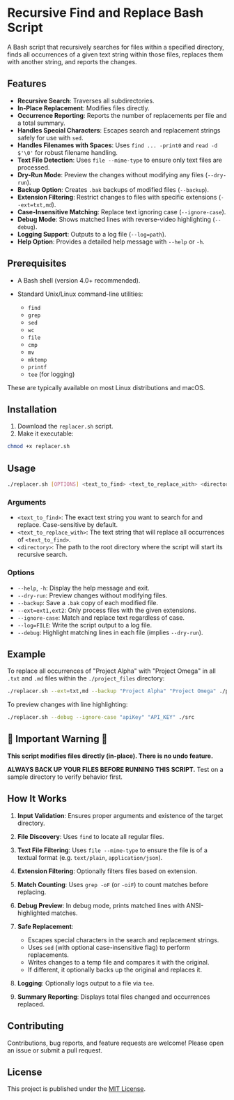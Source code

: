 # Recursive Find and Replace Bash Script

A Bash script that recursively searches for files within a specified directory, finds all occurrences of a given text string within those files, replaces them with another string, and reports the changes.

## Features

* **Recursive Search**: Traverses all subdirectories.
* **In-Place Replacement**: Modifies files directly.
* **Occurrence Reporting**: Reports the number of replacements per file and a total summary.
* **Handles Special Characters**: Escapes search and replacement strings safely for use with `sed`.
* **Handles Filenames with Spaces**: Uses `find ... -print0` and `read -d $'\0'` for robust filename handling.
* **Text File Detection**: Uses `file --mime-type` to ensure only text files are processed.
* **Dry-Run Mode**: Preview the changes without modifying any files (`--dry-run`).
* **Backup Option**: Creates `.bak` backups of modified files (`--backup`).
* **Extension Filtering**: Restrict changes to files with specific extensions (`--ext=txt,md`).
* **Case-Insensitive Matching**: Replace text ignoring case (`--ignore-case`).
* **Debug Mode**: Shows matched lines with reverse-video highlighting (`--debug`).
* **Logging Support**: Outputs to a log file (`--log=path`).
* **Help Option**: Provides a detailed help message with `--help` or `-h`.

## Prerequisites

* A Bash shell (version 4.0+ recommended).
* Standard Unix/Linux command-line utilities:

  * `find`
  * `grep`
  * `sed`
  * `wc`
  * `file`
  * `cmp`
  * `mv`
  * `mktemp`
  * `printf`
  * `tee` (for logging)

These are typically available on most Linux distributions and macOS.

## Installation

1. Download the `replacer.sh` script.
2. Make it executable:

```bash
chmod +x replacer.sh
```

## Usage

```bash
./replacer.sh [OPTIONS] <text_to_find> <text_to_replace_with> <directory>
```

### Arguments

* `<text_to_find>`: The exact text string you want to search for and replace. Case-sensitive by default.
* `<text_to_replace_with>`: The text string that will replace all occurrences of `<text_to_find>`.
* `<directory>`: The path to the root directory where the script will start its recursive search.

### Options

* `--help`, `-h`: Display the help message and exit.
* `--dry-run`: Preview changes without modifying files.
* `--backup`: Save a `.bak` copy of each modified file.
* `--ext=ext1,ext2`: Only process files with the given extensions.
* `--ignore-case`: Match and replace text regardless of case.
* `--log=FILE`: Write the script output to a log file.
* `--debug`: Highlight matching lines in each file (implies `--dry-run`).

## Example

To replace all occurrences of "Project Alpha" with "Project Omega" in all `.txt` and `.md` files within the `./project_files` directory:

```bash
./replacer.sh --ext=txt,md --backup "Project Alpha" "Project Omega" ./project_files
```

To preview changes with line highlighting:

```bash
./replacer.sh --debug --ignore-case "apiKey" "API_KEY" ./src
```

## 🚨 Important Warning 🚨

**This script modifies files directly (in-place). There is no undo feature.**

**ALWAYS BACK UP YOUR FILES BEFORE RUNNING THIS SCRIPT.** Test on a sample directory to verify behavior first.

## How It Works

1. **Input Validation**: Ensures proper arguments and existence of the target directory.
2. **File Discovery**: Uses `find` to locate all regular files.
3. **Text File Filtering**: Uses `file --mime-type` to ensure the file is of a textual format (e.g. `text/plain`, `application/json`).
4. **Extension Filtering**: Optionally filters files based on extension.
5. **Match Counting**: Uses `grep -oF` (or `-oiF`) to count matches before replacing.
6. **Debug Preview**: In debug mode, prints matched lines with ANSI-highlighted matches.
7. **Safe Replacement**:

   * Escapes special characters in the search and replacement strings.
   * Uses `sed` (with optional case-insensitive flag) to perform replacements.
   * Writes changes to a temp file and compares it with the original.
   * If different, it optionally backs up the original and replaces it.
8. **Logging**: Optionally logs output to a file via `tee`.
9. **Summary Reporting**: Displays total files changed and occurrences replaced.

## Contributing

Contributions, bug reports, and feature requests are welcome! Please open an issue or submit a pull request.

## License

This project is published under the [MIT License](LICENSE).
